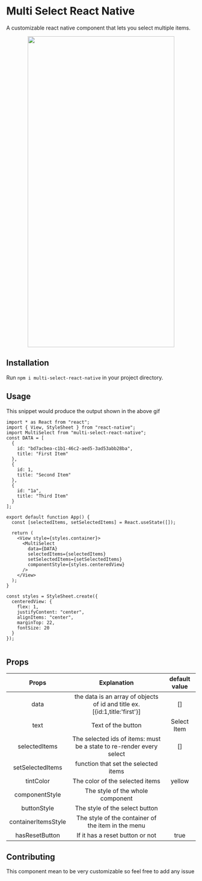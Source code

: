 # Multi Select React Native
A customizable  react native component that lets you select multiple items.

<p align="center">
<img src="https://user-images.githubusercontent.com/40366999/77948831-48e0bb00-72c6-11ea-9d30-59a9420998ff.gif" width="390" height="825">
</p>


## Installation

Run `npm i multi-select-react-native` in your project directory.
## Usage

This snippet would produce the output shown in the above gif

```
import * as React from "react";
import { View, StyleSheet } from "react-native";
import MultiSelect from "multi-select-react-native";
const DATA = [
  {
    id: "bd7acbea-c1b1-46c2-aed5-3ad53abb28ba",
    title: "First Item"
  },
  {
    id: 1,
    title: "Second Item"
  },
  {
    id: "1a",
    title: "Third Item"
  }
];

export default function App() {
  const [selectedItems, setSelectedItems] = React.useState([]);

  return (
    <View style={styles.container}>
      <MultiSelect
        data={DATA}
        selectedItems={selectedItems}
        setSelectedItems={setSelectedItems}
        componentStyle={styles.centeredView}
      />
    </View>
  );
}

const styles = StyleSheet.create({
  centeredView: {
    flex: 1,
    justifyContent: "center",
    alignItems: "center",
    marginTop: 22,
    fontSize: 20
  }
});


```

## Props

|        Props        |                                Explanation                                 | default value |
|:-------------------:|:--------------------------------------------------------------------------:|:-------------:|
|         data        | the data is an array of objects of id and title ex. [{id:1,title:'first'}] |       []      |
|         text        |                           Text of the button                               |  Select Item  |
|    selectedItems    |    The selected ids of items: must be a state to re-render every select    |       []      |
|   setSelectedItems  |                    function that set the selected items                    |               |
|      tintColor      |                       The color of the selected items                      |     yellow    |
|    componentStyle   |                      The style of the whole component                      |               |
|     buttonStyle     |                       The style of the select button                       |               |
| containerItemsStyle |             The style of the container of the item in the menu             |               |
|    hasResetButton   |                       If it has a reset button or not                      |      true     |

## Contributing
This component mean to be very customizable so feel free to add any issue